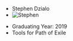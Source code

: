 * Stephen Dzialo
* ![Stephen](http://i.imgur.com/5aAMREn.jpg)
- Graduating Year: 2019
- Tools for Path of Exile
